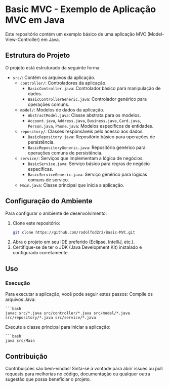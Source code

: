 # Basic MVC - Exemplo de Aplicação MVC em Java

Este repositório contém um exemplo básico de uma aplicação MVC (Model-View-Controller) em Java.

## Estrutura do Projeto

O projeto está estruturado da seguinte forma:

- `src/`: Contém os arquivos da aplicação.
    - `controller/`: Controladores da aplicação.
        - `BasicController.java`: Controlador básico para manipulação de dados.
        - `BasicControllerGeneric.java`: Controlador genérico para operações comuns.
    - `model/`: Modelos de dados da aplicação.
        - `AbstractModel.java`: Classe abstrata para os modelos.
        - `Account.java`, `Address.java`, `Business.java`, `Card.java`, `Person.java`, `Phone.java`: Modelos específicos
          de entidades.
    - `repository/`: Classes responsáveis pelo acesso aos dados.
        - `BasicRepository.java`: Repositório básico para operações de persistência.
        - `BasicRepositoryGeneric.java`: Repositório genérico para operações comuns de persistência.
    - `service/`: Serviços que implementam a lógica de negócios.
        - `BasicService.java`: Serviço básico para regras de negócio específicas.
        - `BasicServiceGeneric.java`: Serviço genérico para lógicas comuns de serviço.
    - `Main.java`: Classe principal que inicia a aplicação.

## Configuração do Ambiente

Para configurar o ambiente de desenvolvimento:

1. Clone este repositório:
   ```bash
   git clone https://github.com/rodolfod2r2/Basic-MVC.git
2. Abra o projeto em seu IDE preferido (Eclipse, IntelliJ, etc.).
3. Certifique-se de ter o JDK (Java Development Kit) instalado e configurado corretamente.

## Uso

### Execução

Para executar a aplicação, você pode seguir estes passos:
Compile os arquivos Java:

    ```bash
    javac src/*.java src/controller/*.java src/model/*.java src/repository/*.java src/service/*.java

Execute a classe principal para iniciar a aplicação:

    ```bash
    java src/Main

## Contribuição

Contribuições são bem-vindas! Sinta-se à vontade para abrir issues ou pull requests para melhorias no código,
documentação ou qualquer outra sugestão que possa beneficiar o projeto.